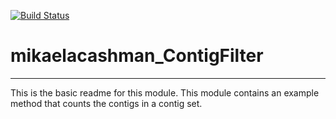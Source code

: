 [![Build Status](https://travis-ci.org/mikaelacashman/mikaelacashman_ContigFilter.svg?branch=master)](https://travis-ci.org/mikaelacashman/mikaelacashman_ContigFilter)

# mikaelacashman_ContigFilter
---

This is the basic readme for this module. This module contains an example method that counts the contigs in a contig set.